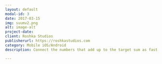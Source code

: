 ```yaml
---
layout: default
modal-id: 3
date: 2017-03-15
img: suumv2.png
alt: image-alt
project-date: 
client: Roshka Studios
publisherurl: https://roshkastudios.com
category: Mobile iOS/Android
description: Connect the numbers that add up to the target sum as fast as you can in this math-based race against time!. SUUM comes with 3 fun and challenging game modes that will put your brain to the test Math-Athlete, Time Rush and Training. Take your math skills to the next level!

---
```

